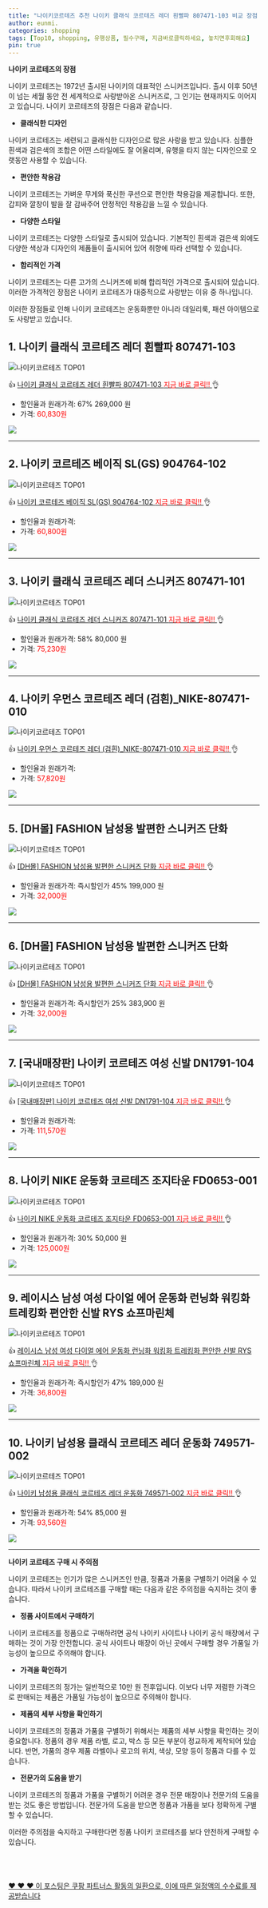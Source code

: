 ```yaml
---
title: "나이키코르테즈 추천 나이키 클래식 코르테즈 레더 흰빨파 807471-103 비교 장점 추천"
author: eunmi.
categories: shopping
tags: [Top10, shopping, 유행상품, 필수구매, 지금바로클릭하세요, 놓치면후회해요]
pin: true
---
```

**나이키 코르테즈의 장점**

나이키 코르테즈는 1972년 출시된 나이키의 대표적인 스니커즈입니다. 출시 이후 50년이 넘는 세월 동안 전 세계적으로 사랑받아온 스니커즈로, 그 인기는 현재까지도 이어지고 있습니다. 나이키 코르테즈의 장점은 다음과 같습니다.

* **클래식한 디자인**

나이키 코르테즈는 세련되고 클래식한 디자인으로 많은 사랑을 받고 있습니다. 심플한 흰색과 검은색의 조합은 어떤 스타일에도 잘 어울리며, 유행을 타지 않는 디자인으로 오랫동안 사용할 수 있습니다.

* **편안한 착용감**

나이키 코르테즈는 가벼운 무게와 푹신한 쿠션으로 편안한 착용감을 제공합니다. 또한, 갑피와 깔창이 발을 잘 감싸주어 안정적인 착용감을 느낄 수 있습니다.

* **다양한 스타일**

나이키 코르테즈는 다양한 스타일로 출시되어 있습니다. 기본적인 흰색과 검은색 외에도 다양한 색상과 디자인의 제품들이 출시되어 있어 취향에 따라 선택할 수 있습니다.

* **합리적인 가격**

나이키 코르테즈는 다른 고가의 스니커즈에 비해 합리적인 가격으로 출시되어 있습니다. 이러한 가격적인 장점은 나이키 코르테즈가 대중적으로 사랑받는 이유 중 하나입니다.

이러한 장점들로 인해 나이키 코르테즈는 운동화뿐만 아니라 데일리룩, 패션 아이템으로도 사랑받고 있습니다.

   

## 1. 나이키 클래식 코르테즈 레더 흰빨파 807471-103

![나이키코르테즈 TOP01](https://thumbnail6.coupangcdn.com/thumbnails/remote/230x230ex/image/vendor_inventory/d617/3bf57eed9f46b1babc57f1f6e3485720f9525fd1ebff359b0eb181b20001.jpg)


👍 [나이키 클래식 코르테즈 레더 흰빨파 807471-103 <font color=red> 지금 바로 클릭!! </font> ](https://link.coupang.com/re/AFFSDP?lptag=AF3617701&subid=GithubCoopas&pageKey=7018265982&traceid=V0-153&itemId=15688777953&vendorItemId=86698413820) 👌 


- 할인율과 원래가격: 67%  269,000   원
- 가격: <span style='color:red'>60,830원</span>

[![](/discount_price.png)](https://link.coupang.com/re/AFFSDP?lptag=AF3617701&subid=GithubCoopas&pageKey=7018265982&traceid=V0-153&itemId=15688777953&vendorItemId=86698413820)

---


   

## 2. 나이키 코르테즈 베이직 SL(GS) 904764-102

![나이키코르테즈 TOP01](https://thumbnail9.coupangcdn.com/thumbnails/remote/230x230ex/image/vendor_inventory/5136/4ea75997923ce71300558310e36994d2a4c2cdf8dde921c6c0d8636041e6.jpg)


👍 [나이키 코르테즈 베이직 SL(GS) 904764-102 <font color=red> 지금 바로 클릭!! </font> ](https://link.coupang.com/re/AFFSDP?lptag=AF3617701&subid=GithubCoopas&pageKey=6940543405&traceid=V0-153&itemId=16828208019&vendorItemId=87263251396) 👌 


- 할인율과 원래가격: 
- 가격: <span style='color:red'>60,800원</span>

[![](/discount_price.png)](https://link.coupang.com/re/AFFSDP?lptag=AF3617701&subid=GithubCoopas&pageKey=6940543405&traceid=V0-153&itemId=16828208019&vendorItemId=87263251396)

---


   

## 3. 나이키 클래식 코르테즈 레더 스니커즈 807471-101

![나이키코르테즈 TOP01](https://thumbnail8.coupangcdn.com/thumbnails/remote/230x230ex/image/vendor_inventory/fe51/57568b0f416739945ff46496660630ff6fa9d03a8930444d7904456dab3b.jpg)


👍 [나이키 클래식 코르테즈 레더 스니커즈 807471-101 <font color=red> 지금 바로 클릭!! </font> ](https://link.coupang.com/re/AFFSDP?lptag=AF3617701&subid=GithubCoopas&pageKey=6614497702&traceid=V0-153&itemId=15013130561&vendorItemId=86753140246) 👌 


- 할인율과 원래가격: 58%  80,000   원
- 가격: <span style='color:red'>75,230원</span>

[![](/discount_price.png)](https://link.coupang.com/re/AFFSDP?lptag=AF3617701&subid=GithubCoopas&pageKey=6614497702&traceid=V0-153&itemId=15013130561&vendorItemId=86753140246)

---


   

## 4. 나이키 우먼스 코르테즈 레더 (검흰)_NIKE-807471-010

![나이키코르테즈 TOP01](https://thumbnail8.coupangcdn.com/thumbnails/remote/230x230ex/image/vendor_inventory/db60/20054c97f3403c3312c31e8f35fa48e6f19da971ec1673c42559978fb4e8.jpg)


👍 [나이키 우먼스 코르테즈 레더 (검흰)_NIKE-807471-010 <font color=red> 지금 바로 클릭!! </font> ](https://link.coupang.com/re/AFFSDP?lptag=AF3617701&subid=GithubCoopas&pageKey=6796699093&traceid=V0-153&itemId=17181983823&vendorItemId=87315720282) 👌 


- 할인율과 원래가격: 
- 가격: <span style='color:red'>57,820원</span>

[![](/discount_price.png)](https://link.coupang.com/re/AFFSDP?lptag=AF3617701&subid=GithubCoopas&pageKey=6796699093&traceid=V0-153&itemId=17181983823&vendorItemId=87315720282)

---


   

## 5. [DH몰] FASHION 남성용 발편한 스니커즈 단화

![나이키코르테즈 TOP01](https://thumbnail8.coupangcdn.com/thumbnails/remote/230x230ex/image/vendor_inventory/5378/624eb98f330eacb680543745ddc3cfe841a2bee54ad56b770fef317163a3.jpg)


👍 [[DH몰] FASHION 남성용 발편한 스니커즈 단화 <font color=red> 지금 바로 클릭!! </font> ](https://link.coupang.com/re/AFFSDP?lptag=AF3617701&subid=GithubCoopas&pageKey=6424607172&traceid=V0-153&itemId=13838433523&vendorItemId=82815065657) 👌 


- 할인율과 원래가격: 즉시할인가 45%  199,000   원
- 가격: <span style='color:red'>32,000원</span>

[![](/discount_price.png)](https://link.coupang.com/re/AFFSDP?lptag=AF3617701&subid=GithubCoopas&pageKey=6424607172&traceid=V0-153&itemId=13838433523&vendorItemId=82815065657)

---


   

## 6. [DH몰] FASHION 남성용 발편한 스니커즈 단화

![나이키코르테즈 TOP01](https://thumbnail7.coupangcdn.com/thumbnails/remote/230x230ex/image/vendor_inventory/fdf4/293fc872f45c7ddc3dc98a844820f1fc57f0c9be1567584af5a86d53918c.jpg)


👍 [[DH몰] FASHION 남성용 발편한 스니커즈 단화 <font color=red> 지금 바로 클릭!! </font> ](https://link.coupang.com/re/AFFSDP?lptag=AF3617701&subid=GithubCoopas&pageKey=6424607172&traceid=V0-153&itemId=13838433548&vendorItemId=82815065627) 👌 


- 할인율과 원래가격: 즉시할인가 25%  383,900   원
- 가격: <span style='color:red'>32,000원</span>

[![](/discount_price.png)](https://link.coupang.com/re/AFFSDP?lptag=AF3617701&subid=GithubCoopas&pageKey=6424607172&traceid=V0-153&itemId=13838433548&vendorItemId=82815065627)

---


   

## 7. [국내매장판] 나이키 코르테즈 여성 신발 DN1791-104

![나이키코르테즈 TOP01](https://thumbnail8.coupangcdn.com/thumbnails/remote/230x230ex/image/vendor_inventory/4176/74ed740e0cf0f3534481013dded5fc9ef3d14c2b0d75147b2c0f7867acd9.jpg)


👍 [[국내매장판] 나이키 코르테즈 여성 신발 DN1791-104 <font color=red> 지금 바로 클릭!! </font> ](https://link.coupang.com/re/AFFSDP?lptag=AF3617701&subid=GithubCoopas&pageKey=7611108394&traceid=V0-153&itemId=20157785153&vendorItemId=87361470569) 👌 


- 할인율과 원래가격: 
- 가격: <span style='color:red'>111,570원</span>

[![](/discount_price.png)](https://link.coupang.com/re/AFFSDP?lptag=AF3617701&subid=GithubCoopas&pageKey=7611108394&traceid=V0-153&itemId=20157785153&vendorItemId=87361470569)

---


   

## 8. 나이키 NIKE 운동화 코르테즈 조지타운 FD0653-001

![나이키코르테즈 TOP01](https://thumbnail8.coupangcdn.com/thumbnails/remote/230x230ex/image/vendor_inventory/63fd/afab89ca99520977c36c0dbf24bc3fe311939937a4c7cc2753bf76ee4f98.jpg)


👍 [나이키 NIKE 운동화 코르테즈 조지타운 FD0653-001 <font color=red> 지금 바로 클릭!! </font> ](https://link.coupang.com/re/AFFSDP?lptag=AF3617701&subid=GithubCoopas&pageKey=7141278928&traceid=V0-153&itemId=17929600128&vendorItemId=87518220665) 👌 


- 할인율과 원래가격: 30%  50,000   원
- 가격: <span style='color:red'>125,000원</span>

[![](/discount_price.png)](https://link.coupang.com/re/AFFSDP?lptag=AF3617701&subid=GithubCoopas&pageKey=7141278928&traceid=V0-153&itemId=17929600128&vendorItemId=87518220665)

---


   

## 9. 레이시스 남성 여성 다이얼 에어 운동화 런닝화 워킹화 트레킹화 편안한 신발 RYS 쇼프마린체

![나이키코르테즈 TOP01](https://thumbnail10.coupangcdn.com/thumbnails/remote/230x230ex/image/vendor_inventory/804f/e2b8371114da5973a0fa05db18f305e96dd548313e8b88bea4159de621c5.jpg)


👍 [레이시스 남성 여성 다이얼 에어 운동화 런닝화 워킹화 트레킹화 편안한 신발 RYS 쇼프마린체 <font color=red> 지금 바로 클릭!! </font> ](https://link.coupang.com/re/AFFSDP?lptag=AF3617701&subid=GithubCoopas&pageKey=7043878327&traceid=V0-153&itemId=17427780853&vendorItemId=84736220956) 👌 


- 할인율과 원래가격: 즉시할인가 47%  189,000   원
- 가격: <span style='color:red'>36,800원</span>

[![](/discount_price.png)](https://link.coupang.com/re/AFFSDP?lptag=AF3617701&subid=GithubCoopas&pageKey=7043878327&traceid=V0-153&itemId=17427780853&vendorItemId=84736220956)

---


   

## 10. 나이키 남성용 클래식 코르테즈 레더 운동화 749571-002

![나이키코르테즈 TOP01](https://thumbnail8.coupangcdn.com/thumbnails/remote/230x230ex/image/vendor_inventory/6491/4d41c974925d8e713a967f49b4965a12ea6676d7b8bd00584a2176354d0f.jpg)


👍 [나이키 남성용 클래식 코르테즈 레더 운동화 749571-002 <font color=red> 지금 바로 클릭!! </font> ](https://link.coupang.com/re/AFFSDP?lptag=AF3617701&subid=GithubCoopas&pageKey=1653116836&traceid=V0-153&itemId=2816502478&vendorItemId=87417498134) 👌 


- 할인율과 원래가격: 54%  85,000   원
- 가격: <span style='color:red'>93,560원</span>

[![](/discount_price.png)](https://link.coupang.com/re/AFFSDP?lptag=AF3617701&subid=GithubCoopas&pageKey=1653116836&traceid=V0-153&itemId=2816502478&vendorItemId=87417498134)

---
**나이키 코르테즈 구매 시 주의점**

나이키 코르테즈는 인기가 많은 스니커즈인 만큼, 정품과 가품을 구별하기 어려울 수 있습니다. 따라서 나이키 코르테즈를 구매할 때는 다음과 같은 주의점을 숙지하는 것이 좋습니다.

* **정품 사이트에서 구매하기**

나이키 코르테즈를 정품으로 구매하려면 공식 나이키 사이트나 나이키 공식 매장에서 구매하는 것이 가장 안전합니다. 공식 사이트나 매장이 아닌 곳에서 구매할 경우 가품일 가능성이 높으므로 주의해야 합니다.

* **가격을 확인하기**

나이키 코르테즈의 정가는 일반적으로 10만 원 전후입니다. 이보다 너무 저렴한 가격으로 판매되는 제품은 가품일 가능성이 높으므로 주의해야 합니다.

* **제품의 세부 사항을 확인하기**

나이키 코르테즈의 정품과 가품을 구별하기 위해서는 제품의 세부 사항을 확인하는 것이 중요합니다. 정품의 경우 제품 라벨, 로고, 박스 등 모든 부분이 정교하게 제작되어 있습니다. 반면, 가품의 경우 제품 라벨이나 로고의 위치, 색상, 모양 등이 정품과 다를 수 있습니다.

* **전문가의 도움을 받기**

나이키 코르테즈의 정품과 가품을 구별하기 어려운 경우 전문 매장이나 전문가의 도움을 받는 것도 좋은 방법입니다. 전문가의 도움을 받으면 정품과 가품을 보다 정확하게 구별할 수 있습니다.

이러한 주의점을 숙지하고 구매한다면 정품 나이키 코르테즈를 보다 안전하게 구매할 수 있습니다.<br><br><br><br><br> [ ❤ ❤ ❤ 이 포스팅은 쿠팡 파트너스 활동의 일환으로, 이에 따른 일정액의 수수료를 제공받습니다](https://link.coupang.com/a/bcEFyh)